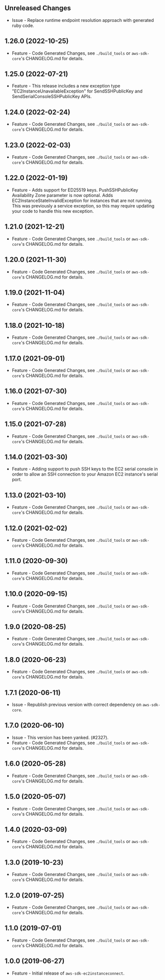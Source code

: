Unreleased Changes
------------------

* Issue - Replace runtime endpoint resolution approach with generated ruby code.

1.26.0 (2022-10-25)
------------------

* Feature - Code Generated Changes, see `./build_tools` or `aws-sdk-core`'s CHANGELOG.md for details.

1.25.0 (2022-07-21)
------------------

* Feature - This release includes a new exception type "EC2InstanceUnavailableException" for SendSSHPublicKey and SendSerialConsoleSSHPublicKey APIs.

1.24.0 (2022-02-24)
------------------

* Feature - Code Generated Changes, see `./build_tools` or `aws-sdk-core`'s CHANGELOG.md for details.

1.23.0 (2022-02-03)
------------------

* Feature - Code Generated Changes, see `./build_tools` or `aws-sdk-core`'s CHANGELOG.md for details.

1.22.0 (2022-01-19)
------------------

* Feature - Adds support for ED25519 keys. PushSSHPublicKey Availability Zone parameter is now optional. Adds EC2InstanceStateInvalidException for instances that are not running. This was previously a service exception, so this may require updating your code to handle this new exception.

1.21.0 (2021-12-21)
------------------

* Feature - Code Generated Changes, see `./build_tools` or `aws-sdk-core`'s CHANGELOG.md for details.

1.20.0 (2021-11-30)
------------------

* Feature - Code Generated Changes, see `./build_tools` or `aws-sdk-core`'s CHANGELOG.md for details.

1.19.0 (2021-11-04)
------------------

* Feature - Code Generated Changes, see `./build_tools` or `aws-sdk-core`'s CHANGELOG.md for details.

1.18.0 (2021-10-18)
------------------

* Feature - Code Generated Changes, see `./build_tools` or `aws-sdk-core`'s CHANGELOG.md for details.

1.17.0 (2021-09-01)
------------------

* Feature - Code Generated Changes, see `./build_tools` or `aws-sdk-core`'s CHANGELOG.md for details.

1.16.0 (2021-07-30)
------------------

* Feature - Code Generated Changes, see `./build_tools` or `aws-sdk-core`'s CHANGELOG.md for details.

1.15.0 (2021-07-28)
------------------

* Feature - Code Generated Changes, see `./build_tools` or `aws-sdk-core`'s CHANGELOG.md for details.

1.14.0 (2021-03-30)
------------------

* Feature - Adding support to push SSH keys to the EC2 serial console in order to allow an SSH connection to your Amazon EC2 instance's serial port.

1.13.0 (2021-03-10)
------------------

* Feature - Code Generated Changes, see `./build_tools` or `aws-sdk-core`'s CHANGELOG.md for details.

1.12.0 (2021-02-02)
------------------

* Feature - Code Generated Changes, see `./build_tools` or `aws-sdk-core`'s CHANGELOG.md for details.

1.11.0 (2020-09-30)
------------------

* Feature - Code Generated Changes, see `./build_tools` or `aws-sdk-core`'s CHANGELOG.md for details.

1.10.0 (2020-09-15)
------------------

* Feature - Code Generated Changes, see `./build_tools` or `aws-sdk-core`'s CHANGELOG.md for details.

1.9.0 (2020-08-25)
------------------

* Feature - Code Generated Changes, see `./build_tools` or `aws-sdk-core`'s CHANGELOG.md for details.

1.8.0 (2020-06-23)
------------------

* Feature - Code Generated Changes, see `./build_tools` or `aws-sdk-core`'s CHANGELOG.md for details.

1.7.1 (2020-06-11)
------------------

* Issue - Republish previous version with correct dependency on `aws-sdk-core`.

1.7.0 (2020-06-10)
------------------

* Issue - This version has been yanked. (#2327).
* Feature - Code Generated Changes, see `./build_tools` or `aws-sdk-core`'s CHANGELOG.md for details.

1.6.0 (2020-05-28)
------------------

* Feature - Code Generated Changes, see `./build_tools` or `aws-sdk-core`'s CHANGELOG.md for details.

1.5.0 (2020-05-07)
------------------

* Feature - Code Generated Changes, see `./build_tools` or `aws-sdk-core`'s CHANGELOG.md for details.

1.4.0 (2020-03-09)
------------------

* Feature - Code Generated Changes, see `./build_tools` or `aws-sdk-core`'s CHANGELOG.md for details.

1.3.0 (2019-10-23)
------------------

* Feature - Code Generated Changes, see `./build_tools` or `aws-sdk-core`'s CHANGELOG.md for details.

1.2.0 (2019-07-25)
------------------

* Feature - Code Generated Changes, see `./build_tools` or `aws-sdk-core`'s CHANGELOG.md for details.

1.1.0 (2019-07-01)
------------------

* Feature - Code Generated Changes, see `./build_tools` or `aws-sdk-core`'s CHANGELOG.md for details.

1.0.0 (2019-06-27)
------------------

* Feature - Initial release of `aws-sdk-ec2instanceconnect`.
